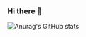 ### Hi there 👋

![Anurag's GitHub stats](https://github-readme-stats.vercel.app/api?username=hunhunseunghun&show_icons=true&theme=github_dark&count_private=true)

<!--
**hunhunseunghun/hunhunseunghun** is a ✨ _special_ ✨ repository because its `README.md` (this file) appears on your GitHub profile.

Here are some ideas to get you started:

- 🔭 I’m currently working on ...
- 🌱 I’m currently learning ...
- 👯 I’m looking to collaborate on ...
- 🤔 I’m looking for help with ...
- 💬 Ask me about ...
- 📫 How to reach me: ...
- 😄 Pronouns: ...
- ⚡ Fun fact: ...
-->
